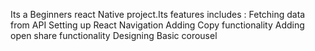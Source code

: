Its a Beginners react Native project.Its features includes :
 Fetching data from API 
 Setting up React Navigation
 Adding Copy functionality 
 Adding open share functionality 
 Designing Basic corousel